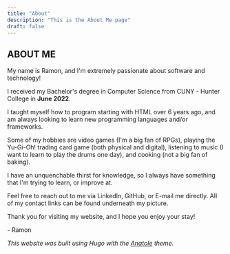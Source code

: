 ```yaml
---
title: "About"
description: "This is the About Me page"
draft: false
---
```

 ## ABOUT ME
 
My name is Ramon, and I'm extremely passionate about software and technology!

I received my Bachelor's degree in Computer Science from CUNY - Hunter College in **June 2022**.

I taught myself how to program starting with HTML over 6 years ago, and am always looking to learn new programming languages and/or frameworks.

Some of my hobbies are video games (I'm a big fan of RPGs), playing the Yu-Gi-Oh! trading card game (both physical and digital), listening to music (I want to learn to play the drums one day), and cooking (not a big fan of baking).

I have an unquenchable thirst for knowledge, so I always have something that I'm trying to learn, or improve at.

Feel free to reach out to me via LinkedIn, GitHub, or E-mail me directly. All of my contact links can be found underneath my picture.

Thank you for visiting my website, and I hope you enjoy your stay!

\- Ramon

_This website was built using Hugo with the [Anatole](https://themes.gohugo.io/themes/anatole) theme._
